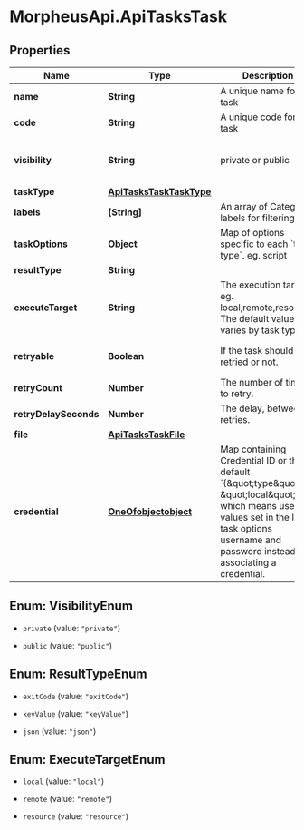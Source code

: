 # MorpheusApi.ApiTasksTask

## Properties

Name | Type | Description | Notes
------------ | ------------- | ------------- | -------------
**name** | **String** | A unique name for the task | 
**code** | **String** | A unique code for the task | [optional] 
**visibility** | **String** | private or public | [optional] [default to &#39;private&#39;]
**taskType** | [**ApiTasksTaskTaskType**](ApiTasksTaskTaskType.md) |  | 
**labels** | **[String]** | An array of Category labels for filtering | [optional] 
**taskOptions** | **Object** | Map of options specific to each &#x60;task type&#x60;. eg. script | [optional] 
**resultType** | **String** |  | [optional] 
**executeTarget** | **String** | The execution target. eg. local,remote,resource. The default value varies by task type.  | 
**retryable** | **Boolean** | If the task should be retried or not. | [optional] [default to false]
**retryCount** | **Number** | The number of times to retry. | [optional] 
**retryDelaySeconds** | **Number** | The delay, between retries. | [optional] 
**file** | [**ApiTasksTaskFile**](ApiTasksTaskFile.md) |  | [optional] 
**credential** | [**OneOfobjectobject**](OneOfobjectobject.md) | Map containing Credential ID or the default &#x60;{\&quot;type\&quot;: \&quot;local\&quot;}&#x60; which means use the values set in the local task options username and password instead of associating a credential.  | [optional] 



## Enum: VisibilityEnum


* `private` (value: `"private"`)

* `public` (value: `"public"`)





## Enum: ResultTypeEnum


* `exitCode` (value: `"exitCode"`)

* `keyValue` (value: `"keyValue"`)

* `json` (value: `"json"`)





## Enum: ExecuteTargetEnum


* `local` (value: `"local"`)

* `remote` (value: `"remote"`)

* `resource` (value: `"resource"`)





